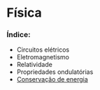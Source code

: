 # Física

### Índice:
- Circuitos elétricos
- Eletromagnetismo
- Relatividade
- Propriedades ondulatórias
- [Conservação de energia](ConservacaoEnergia/)

